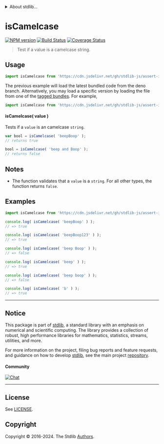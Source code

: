 <!--

@license Apache-2.0

Copyright (c) 2022 The Stdlib Authors.

Licensed under the Apache License, Version 2.0 (the "License");
you may not use this file except in compliance with the License.
You may obtain a copy of the License at

   http://www.apache.org/licenses/LICENSE-2.0

Unless required by applicable law or agreed to in writing, software
distributed under the License is distributed on an "AS IS" BASIS,
WITHOUT WARRANTIES OR CONDITIONS OF ANY KIND, either express or implied.
See the License for the specific language governing permissions and
limitations under the License.

-->


<details>
  <summary>
    About stdlib...
  </summary>
  <p>We believe in a future in which the web is a preferred environment for numerical computation. To help realize this future, we've built stdlib. stdlib is a standard library, with an emphasis on numerical and scientific computation, written in JavaScript (and C) for execution in browsers and in Node.js.</p>
  <p>The library is fully decomposable, being architected in such a way that you can swap out and mix and match APIs and functionality to cater to your exact preferences and use cases.</p>
  <p>When you use stdlib, you can be absolutely certain that you are using the most thorough, rigorous, well-written, studied, documented, tested, measured, and high-quality code out there.</p>
  <p>To join us in bringing numerical computing to the web, get started by checking us out on <a href="https://github.com/stdlib-js/stdlib">GitHub</a>, and please consider <a href="https://opencollective.com/stdlib">financially supporting stdlib</a>. We greatly appreciate your continued support!</p>
</details>

# isCamelcase

[![NPM version][npm-image]][npm-url] [![Build Status][test-image]][test-url] [![Coverage Status][coverage-image]][coverage-url] <!-- [![dependencies][dependencies-image]][dependencies-url] -->

> Test if a value is a camelcase string.



<section class="usage">

## Usage

```javascript
import isCamelcase from 'https://cdn.jsdelivr.net/gh/stdlib-js/assert-is-camelcase@deno/mod.js';
```
The previous example will load the latest bundled code from the deno branch. Alternatively, you may load a specific version by loading the file from one of the [tagged bundles](https://github.com/stdlib-js/assert-is-camelcase/tags). For example,

```javascript
import isCamelcase from 'https://cdn.jsdelivr.net/gh/stdlib-js/assert-is-camelcase@v0.2.1-deno/mod.js';
```

#### isCamelcase( value )

Tests if a `value` is an camelcase `string`.

```javascript
var bool = isCamelcase( 'beepBoop' );
// returns true

bool = isCamelcase( 'beep and Boop' );
// returns false
```

</section>

<!-- /.usage -->

<section class="notes">

## Notes

-   The function validates that a `value` is a `string`. For all other types, the function returns `false`.

</section>

<!-- /.notes -->

<section class="examples">

## Examples

<!-- eslint no-undef: "error" -->

```javascript
import isCamelcase from 'https://cdn.jsdelivr.net/gh/stdlib-js/assert-is-camelcase@deno/mod.js';

console.log( isCamelcase( 'beepBoop' ) );
// => true

console.log( isCamelcase( 'beepBoop123' ) );
// => true

console.log( isCamelcase( 'beep Boop' ) );
// => false

console.log( isCamelcase( 'beep' ) );
// => true

console.log( isCamelcase( 'beep boop' ) );
// => false

console.log( isCamelcase( 'b' ) );
// => true
```

</section>

<!-- /.examples -->



<!-- Section for related `stdlib` packages. Do not manually edit this section, as it is automatically populated. -->

<section class="related">

</section>

<!-- /.related -->

<!-- Section for all links. Make sure to keep an empty line after the `section` element and another before the `/section` close. -->


<section class="main-repo" >

* * *

## Notice

This package is part of [stdlib][stdlib], a standard library with an emphasis on numerical and scientific computing. The library provides a collection of robust, high performance libraries for mathematics, statistics, streams, utilities, and more.

For more information on the project, filing bug reports and feature requests, and guidance on how to develop [stdlib][stdlib], see the main project [repository][stdlib].

#### Community

[![Chat][chat-image]][chat-url]

---

## License

See [LICENSE][stdlib-license].


## Copyright

Copyright &copy; 2016-2024. The Stdlib [Authors][stdlib-authors].

</section>

<!-- /.stdlib -->

<!-- Section for all links. Make sure to keep an empty line after the `section` element and another before the `/section` close. -->

<section class="links">

[npm-image]: http://img.shields.io/npm/v/@stdlib/assert-is-camelcase.svg
[npm-url]: https://npmjs.org/package/@stdlib/assert-is-camelcase

[test-image]: https://github.com/stdlib-js/assert-is-camelcase/actions/workflows/test.yml/badge.svg?branch=v0.2.1
[test-url]: https://github.com/stdlib-js/assert-is-camelcase/actions/workflows/test.yml?query=branch:v0.2.1

[coverage-image]: https://img.shields.io/codecov/c/github/stdlib-js/assert-is-camelcase/main.svg
[coverage-url]: https://codecov.io/github/stdlib-js/assert-is-camelcase?branch=main

<!--

[dependencies-image]: https://img.shields.io/david/stdlib-js/assert-is-camelcase.svg
[dependencies-url]: https://david-dm.org/stdlib-js/assert-is-camelcase/main

-->

[chat-image]: https://img.shields.io/gitter/room/stdlib-js/stdlib.svg
[chat-url]: https://app.gitter.im/#/room/#stdlib-js_stdlib:gitter.im

[stdlib]: https://github.com/stdlib-js/stdlib

[stdlib-authors]: https://github.com/stdlib-js/stdlib/graphs/contributors

[cli-section]: https://github.com/stdlib-js/assert-is-camelcase#cli
[cli-url]: https://github.com/stdlib-js/assert-is-camelcase/tree/cli
[@stdlib/assert-is-camelcase]: https://github.com/stdlib-js/assert-is-camelcase/tree/main

[umd]: https://github.com/umdjs/umd
[es-module]: https://developer.mozilla.org/en-US/docs/Web/JavaScript/Guide/Modules

[deno-url]: https://github.com/stdlib-js/assert-is-camelcase/tree/deno
[deno-readme]: https://github.com/stdlib-js/assert-is-camelcase/blob/deno/README.md
[umd-url]: https://github.com/stdlib-js/assert-is-camelcase/tree/umd
[umd-readme]: https://github.com/stdlib-js/assert-is-camelcase/blob/umd/README.md
[esm-url]: https://github.com/stdlib-js/assert-is-camelcase/tree/esm
[esm-readme]: https://github.com/stdlib-js/assert-is-camelcase/blob/esm/README.md
[branches-url]: https://github.com/stdlib-js/assert-is-camelcase/blob/main/branches.md

[stdlib-license]: https://raw.githubusercontent.com/stdlib-js/assert-is-camelcase/main/LICENSE

[standard-streams]: https://en.wikipedia.org/wiki/Standard_streams

[mdn-regexp]: https://developer.mozilla.org/en-US/docs/Web/JavaScript/Guide/Regular_Expressions

<!-- <related-links> -->

<!-- </related-links> -->

</section>

<!-- /.links -->

